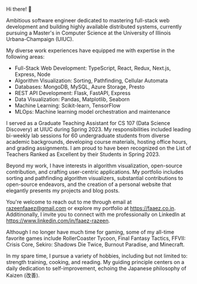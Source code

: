 Hi there! 👋

Ambitious software engineer dedicated to mastering full-stack web development and building highly available distributed systems, currently pursuing a Master's in Computer Science at the University of Illinois Urbana-Champaign (UIUC).

My diverse work experiences have equipped me with expertise in the following areas:
- Full-Stack Web Development: TypeScript, React, Redux, Next.js, Express, Node
- Algorithm Visualization: Sorting, Pathfinding, Cellular Automata
- Databases: MongoDB, MySQL, Azure Storage, Presto
- REST API Development: Flask, FastAPI, Express
- Data Visualization: Pandas, Matplotlib, Seaborn
- Machine Learning: Scikit-learn, TensorFlow
- MLOps: Machine learning model orchestration and maintenance

I served as a Graduate Teaching Assistant for CS 107 (Data Science Discovery) at UIUC during Spring 2023. My responsibilities included leading bi-weekly lab sessions for 60 undergraduate students from diverse academic backgrounds, developing course materials, hosting office hours, and grading assignments. I am proud to have been recognized on the List of Teachers Ranked as Excellent by their Students in Spring 2023.

Beyond my work, I have interests in algorithm visualization, open-source contribution, and crafting user-centric applications. My portfolio includes sorting and pathfinding algorithm visualizers, substantial contributions to open-source endeavors, and the creation of a personal website that elegantly presents my projects and blog posts.

You're welcome to reach out to me through email at razeenfaaez@gmail.com or explore my portfolio at https://faaez.co.in. Additinonally, I invite you to connect with me professionally on LinkedIn at https://www.linkedin.com/in/faaez-razeen.

Although I no longer have much time for gaming, some of my all-time favorite games include RollerCoaster Tycoon, Final Fantasy Tactics, FFVII: Crisis Core, Sekiro: Shadows Die Twice, Burnout Paradise, and Minecraft.

In my spare time, I pursue a variety of hobbies, including but not limited to: strength training, cooking, and reading. My guiding principle centers on a daily dedication to self-improvement, echoing the Japanese philosophy of Kaizen (改善).
